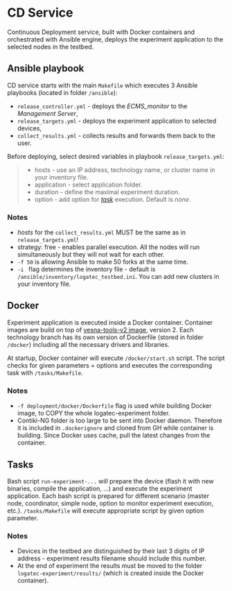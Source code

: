 # CD Service

Continuous Deployment service, built with Docker containers and orchestrated with Ansible engine, deploys the experiment application to the selected nodes in the testbed. 

## Ansible playbook

CD service starts with the main `Makefile` which executes 3 Ansible playbooks (located in folder `/ansible`):
* `release_controller.yml` - deploys the *ECMS_monitor* to the *Management Server*,
* `release_targets.yml` - deploys the experiment application to selected devices, 
* `collect_results.yml` - collects results and forwards them back to the user.

Before deploying, select desired variables in playbook `release_targets.yml`:
> * hosts - use an IP address, technology name, or cluster name in your inventory file.
> * application - select application folder.
> * duration - define the maximal experiment duration. 
> * option - add option for [*task*](#Tasks) execution. Default is *none*.

### **Notes**

* *hosts* for the `collect_results.yml` MUST be the same as in `release_targets.yml`!
* strategy: free - enables parallel execution. All the nodes will run simultaneously but they will not wait for each other.
* `-f 50` is allowing Ansible to make 50 forks at the same time.
* `-i ` flag determines the inventory file - default is `/ansible/inventory/logatec_testbed.ini`. You can add new clusters in your inventory file.

## Docker

Experiment application is executed inside a Docker container. Container images are build on top of [vesna-tools-v2 image](https://github.com/sensorlab/sna-lgtc-support/tree/master/docker), version 2.
Each technology branch has its own version of Dockerfile (stored in folder `/docker`) including all the necessary drivers and libraries.

At startup, Docker container will execute `/docker/start.sh` script. The script checks for given parameters = options and executes the corresponding task with `/tasks/Makefile`.
### **Notes**

* `-f deployment/docker/Dockerfile` flag is used while building Docker image, to COPY the whole logatec-experiment folder.
* Contiki-NG folder is too large to be sent into Docker daemon. Therefore it is included in `.dockerignore` and cloned from GH while container is building. Since Docker uses cache, pull the latest changes from the container.

## Tasks

Bash script `run-experiment-...` will prepare the device (flash it with new binaries, compile the application, ...) and execute the experiment application. Each bash script is prepared for different scenario (master node, coordinator, simple node, option to monitor experiment execution, etc.). `/tasks/Makefile` will execute appropriate script by given option parameter.

### **Notes**

* Devices in the testbed are distinguished by their last 3 digits of IP address - experiment results filename should include this number.
* At the end of experiment the results must be moved to the folder `logatec-experiment/results/` (which is created inside the Docker container).